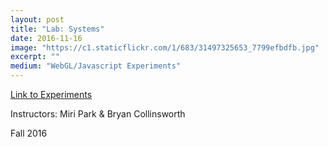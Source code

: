 ```yaml
---
layout: post
title: "Lab: Systems"
date: 2016-11-16
image: "https://c1.staticflickr.com/1/683/31497325653_7799efbdfb.jpg"
excerpt: ""
medium: "WebGL/Javascript Experiments"
---
```


[Link to Experiments](http://mbrav.github.io/Lab-FA16/)

Instructors: Miri Park & Bryan Collinsworth

Fall 2016
